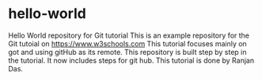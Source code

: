 # hello-world
Hello World repository for Git tutorial
This is an example repository for the Git tutoial on https://www.w3schools.com
This tutorial focuses mainly on got and using gitHub as its remote.
This repository is built step by step in the tutorial.
It now includes steps for git hub.
This tutorial is done by Ranjan Das.
